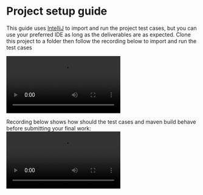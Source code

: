 # Project setup guide
This guide uses [IntelliJ](https://www.jetbrains.com/idea/promo/?gclid=CjwKCAjwzruGBhBAEiwAUqMR8LEPvHAtScSpoaxULpGsqzQZqsNpFK8twlsLIPsFYJKGUdAyQ5lmmBoCm5IQAvD_BwE) 
to import and run the project test cases, but you can use
your preferred IDE as long as the deliverables are as expected.
Clone this project to a folder then follow the recording below to import and run the
test cases

![Import and run Project](docs/setup.mp4)

Recording below shows how should the test cases and maven build behave before submitting
your final work:
![Expected final result](docs/success.mp4)